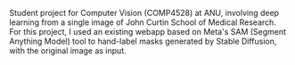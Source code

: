 Student project for Computer Vision (COMP4528) at ANU, involving deep learning from a single image of John Curtin School of Medical Research.
For this project, I used an existing webapp based on Meta's SAM (Segment Anything Model) tool to hand-label masks generated by Stable Diffusion, with the original image as input. 

